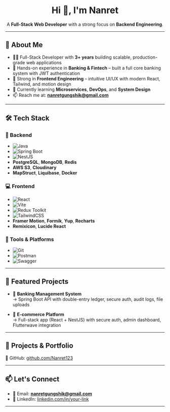 <h1 align="center">Hi 👋, I'm Nanret</h1>
<p align="center">
  A <b>Full-Stack Web Developer</b> with a strong focus on <b>Backend Engineering</b>.
</p>

---

## 🧠 About Me

- 🧑‍💻 Full-Stack Developer with **3+ years** building scalable, production-grade web applications  
- 🏦 Hands-on experience in **Banking & Fintech** – built a full core banking system with JWT authentication  
- 🎨 Strong in **Frontend Engineering** – intuitive UI/UX with modern React, Tailwind, and motion design  
- 🚀 Currently learning **Microservices**, **DevOps**, and **System Design**  
- 📫 Reach me at: **nanretgungshik@gmail.com**

---

## 🛠️ Tech Stack

### 🚀 Backend

- ![Java](https://img.shields.io/badge/Java-%23ED8B00.svg?style=flat&logo=java&logoColor=white)
- ![Spring Boot](https://img.shields.io/badge/Spring%20Boot-%236DB33F.svg?style=flat&logo=spring-boot&logoColor=white)
- ![NestJS](https://img.shields.io/badge/NestJS-%23E0234E.svg?style=flat&logo=nestjs&logoColor=white)  
- **PostgreSQL**, **MongoDB**, **Redis**  
- **AWS S3**, **Cloudinary**  
- **MapStruct**, **Liquibase**, **Docker**

### 💻 Frontend

- ![React](https://img.shields.io/badge/React-%2320232a.svg?style=flat&logo=react&logoColor=61DAFB)
- ![Vite](https://img.shields.io/badge/Vite-%23646CFF.svg?style=flat&logo=vite&logoColor=white)
- ![Redux Toolkit](https://img.shields.io/badge/Redux_Toolkit-%23764ABC.svg?style=flat&logo=redux&logoColor=white)
- ![TailwindCSS](https://img.shields.io/badge/TailwindCSS-%2306B6D4.svg?style=flat&logo=tailwind-css&logoColor=white)  
- **Framer Motion**, **Formik**, **Yup**, **Recharts**  
- **Remixicon**, **Lucide React**

### 🧪 Tools & Platforms

- ![Git](https://img.shields.io/badge/Git-%23F05033.svg?style=flat&logo=git&logoColor=white)
- ![Postman](https://img.shields.io/badge/Postman-%23FF6C37.svg?style=flat&logo=postman&logoColor=white)
- ![Swagger](https://img.shields.io/badge/Swagger-%2385EA2D.svg?style=flat&logo=swagger&logoColor=black)

---

## 🌟 Featured Projects

- 💼 **Banking Management System**  
  → Spring Boot API with double-entry ledger, secure auth, audit logs, file uploads

- 🛒 **E-commerce Platform**  
  → Full-stack app (React + NestJS) with secure auth, admin dashboard, Flutterwave integration

---

## 📂 Projects & Portfolio

🔗 GitHub: [github.com/Nanret123](https://github.com/Nanret123)

---

## 📫 Let's Connect

- 📧 Email: **nanretgungshik@gmail.com**
- 💼 LinkedIn: [linkedin.com/in/your-link](#) <!-- Replace with your real profile -->

---



